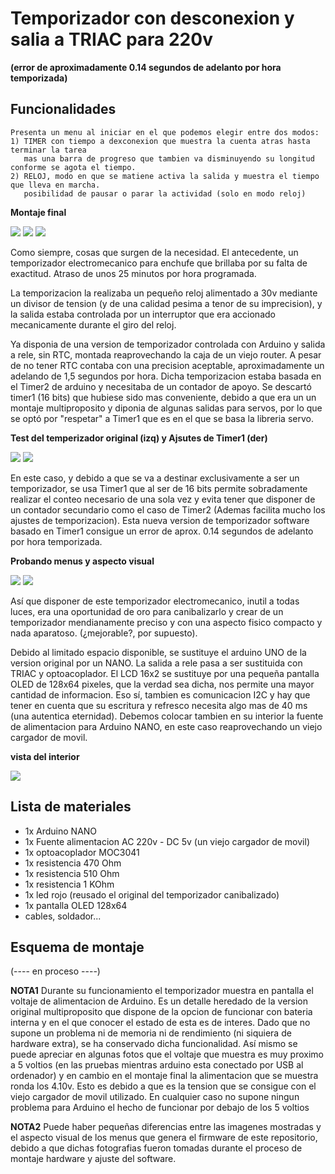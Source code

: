 # Temporizador con desconexion y salia a TRIAC para 220v
**(error de aproximadamente 0.14 segundos de adelanto por hora temporizada)**


## Funcionalidades
    Presenta un menu al iniciar en el que podemos elegir entre dos modos:
    1) TIMER con tiempo a dexconexion que muestra la cuenta atras hasta terminar la tarea 
       mas una barra de progreso que tambien va disminuyendo su longitud conforme se agota el tiempo.
    2) RELOJ, modo en que se matiene activa la salida y muestra el tiempo que lleva en marcha.
       posibilidad de pausar o parar la actividad (solo en modo reloj)

**Montaje final**

![](./images/first_run.jpg)  ![](./images/first_theend.jpg)  ![](./images/theend.jpg)  




Como siempre, cosas que surgen de la necesidad.
El antecedente, un temporizador electromecanico para enchufe que brillaba por su falta de exactitud.
Atraso de unos 25 minutos por hora programada.

La temporizacion la realizaba un pequeño reloj alimentado a 30v mediante un divisor de tension (y de una calidad pesima a tenor de su imprecision),
y la salida estaba controlada por un interruptor que era accionado mecanicamente durante el giro del reloj.

Ya disponia de una version de temporizador controlada con Arduino y salida a rele, sin RTC, montada reaprovechando la caja de un viejo router.
A pesar de no tener RTC contaba con una precision aceptable, aproximadamente un adelando de 1,5 segundos por hora. Dicha temporizacion estaba basada en el Timer2 de arduino y necesitaba de un contador de apoyo. Se descartó timer1 (16 bits) que hubiese sido mas conveniente, debido a que era un un montaje multiproposito y diponia de algunas salidas para servos, por lo que se optó por "respetar" a Timer1 que es en el que se basa la libreria servo.


**Test del temperizador original (izq) y Ajsutes de Timer1 (der)**

![](./images/test_temp_original.jpg)  ![](./images/test_timer.jpg)


En este caso, y debido a que se va a destinar exclusivamente a ser un temporizador, se usa Timer1 que al ser de 16 bits permite sobradamente realizar el conteo necesario de una sola vez y evita tener que disponer de un contador secundario como el caso de Timer2 (Ademas facilita mucho los ajustes de temporizacion).
Esta nueva version de temporizador software basado en Timer1 consigue un error de aprox. 0.14 segundos de adelanto por hora temporizada.


**Probando menus y aspecto visual**

![](./images/modo_prog.jpg)  ![](./images/modo_run.jpg)



Así que disponer de este temporizador electromecanico, inutil a todas luces, era una oportunidad de oro para canibalizarlo y crear de un temporizador mendianamente preciso y con una aspecto fisico compacto y nada aparatoso. (¿mejorable?, por supuesto).

Debido al limitado espacio disponible, se sustituye el arduino UNO de la version original por un NANO.
La salida a rele pasa a ser sustituida con TRIAC y optoacoplador. El LCD 16x2 se sustituye por una pequeña pantalla OLED de 128x64 pixeles, que la verdad sea dicha, nos permite una mayor cantidad de informacion. Eso sí, tambien es comunicacion I2C y hay que tener en cuenta que su escritura y refresco necesita algo mas de 40 ms (una autentica eternidad). Debemos colocar tambien en su interior la fuente de alimentacion para Arduino NANO, en este caso reaprovechando un viejo cargador de movil.


**vista del interior**

![](./images/inside.jpg)


## Lista de materiales

- 1x Arduino NANO
- 1x Fuente alimentacion AC 220v - DC 5v (un viejo cargador de movil)
- 1x optoacoplador MOC3041 
- 1x resistencia 470 Ohm
- 1x resistencia 510 Ohm
- 1x resistencia 1 KOhm
- 1x led rojo (reusado el original del temporizador canibalizado)
- 1x pantalla OLED 128x64
- cables, soldador...

## Esquema de montaje
(---- en proceso ----)


**NOTA1**
Durante su funcionamiento el temporizador muestra en pantalla el voltaje de alimentacion de Arduino.
Es un detalle heredado de la version original multiproposito que dispone de la opcion de funcionar con bateria interna y en el que conocer el estado de esta es de interes.
Dado que no supone un problema ni de memoria ni de rendimiento (ni siquiera de hardware extra), se ha conservado dicha funcionalidad.
Así mismo se puede apreciar en algunas fotos que el voltaje que muestra es muy proximo a 5 voltios (en las pruebas mientras arduino esta conectado por USB al ordenador) y en cambio en el montaje final la alimentacion que se muestra ronda los 4.10v. Esto es debido a que es la tension que se consigue con el viejo cargador de movil utilizado.
En cualquier caso no supone ningun problema para Arduino el hecho de funcionar por debajo de los 5 voltios


**NOTA2**
Puede haber pequeñas diferencias entre las imagenes mostradas y el aspecto visual de los menus que genera el firmware de este repositorio, debido a que dichas fotografias fueron tomadas durante el proceso de montaje hardware y ajuste del software.


